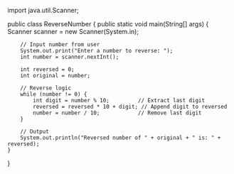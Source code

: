 import java.util.Scanner;

public class ReverseNumber {
    public static void main(String[] args) {
        Scanner scanner = new Scanner(System.in);

        // Input number from user
        System.out.print("Enter a number to reverse: ");
        int number = scanner.nextInt();

        int reversed = 0;
        int original = number;

        // Reverse logic
        while (number != 0) {
            int digit = number % 10;         // Extract last digit
            reversed = reversed * 10 + digit; // Append digit to reversed
            number = number / 10;            // Remove last digit
        }

        // Output
        System.out.println("Reversed number of " + original + " is: " + reversed);
    }
}

